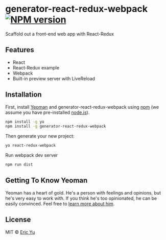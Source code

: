 # generator-react-redux-webpack [![NPM version][npm-image]][npm-url]

Scaffold out a front-end web app with React-Redux

## Features

* React
* React-Redux example
* Webpack
* Built-in preview server with LiveReload

## Installation

First, install [Yeoman](http://yeoman.io) and generator-react-redux-webpack using [npm](https://www.npmjs.com/) (we assume you have pre-installed [node.js](https://nodejs.org/)).

```bash
npm install -g yo
npm install -g generator-react-redux-webpack
```

Then generate your new project:

```bash
yo react-redux-webpack
```

Run webpack dev server

```bash
npm run dist
```

## Getting To Know Yeoman

Yeoman has a heart of gold. He&#39;s a person with feelings and opinions, but he&#39;s very easy to work with. If you think he&#39;s too opinionated, he can be easily convinced. Feel free to [learn more about him](http://yeoman.io/).

## License

MIT © [Eric Yu](https://github.com/CKPlus)


[npm-image]: https://badge.fury.io/js/generator-react-redux-webpack.svg
[npm-url]: https://npmjs.org/package/generator-react-redux-webpack
